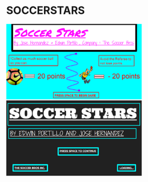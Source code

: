 # SOCCERSTARS
<img src="https://github.com/eportillo8215/SOCCERSTARS/blob/master/soocerstars/images/helperscreen.png" height="200px">
<img src="https://github.com/eportillo8215/SOCCERSTARS/blob/master/soocerstars/images/startscreen.png" height="200px">
